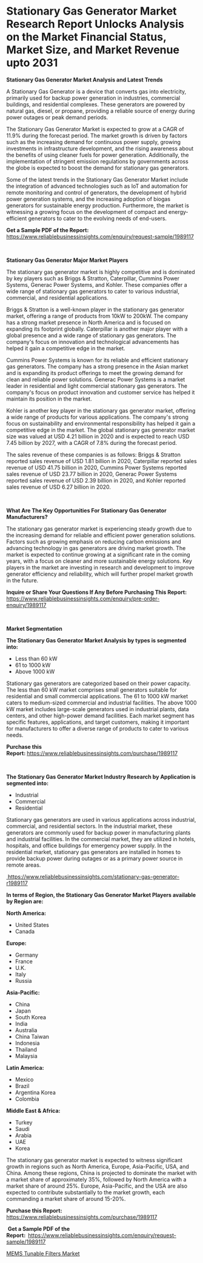 <p><h1>Stationary Gas Generator Market Research Report Unlocks Analysis on the Market Financial Status, Market Size, and Market Revenue upto 2031</h1></p><p><strong>Stationary Gas Generator Market Analysis and Latest Trends</strong></p>
<p><p>A Stationary Gas Generator is a device that converts gas into electricity, primarily used for backup power generation in industries, commercial buildings, and residential complexes. These generators are powered by natural gas, diesel, or propane, providing a reliable source of energy during power outages or peak demand periods.</p><p>The Stationary Gas Generator Market is expected to grow at a CAGR of 11.9% during the forecast period. The market growth is driven by factors such as the increasing demand for continuous power supply, growing investments in infrastructure development, and the rising awareness about the benefits of using cleaner fuels for power generation. Additionally, the implementation of stringent emission regulations by governments across the globe is expected to boost the demand for stationary gas generators.</p><p>Some of the latest trends in the Stationary Gas Generator Market include the integration of advanced technologies such as IoT and automation for remote monitoring and control of generators, the development of hybrid power generation systems, and the increasing adoption of biogas generators for sustainable energy production. Furthermore, the market is witnessing a growing focus on the development of compact and energy-efficient generators to cater to the evolving needs of end-users.</p></p>
<p><strong>Get a Sample PDF of the Report:&nbsp;</strong> <a href="https://www.reliablebusinessinsights.com/enquiry/request-sample/1989117">https://www.reliablebusinessinsights.com/enquiry/request-sample/1989117</a></p>
<p>&nbsp;</p>
<p><strong>Stationary Gas Generator Major Market Players</strong></p>
<p><p>The stationary gas generator market is highly competitive and is dominated by key players such as Briggs & Stratton, Caterpillar, Cummins Power Systems, Generac Power Systems, and Kohler. These companies offer a wide range of stationary gas generators to cater to various industrial, commercial, and residential applications.</p><p>Briggs & Stratton is a well-known player in the stationary gas generator market, offering a range of products from 10kW to 200kW. The company has a strong market presence in North America and is focused on expanding its footprint globally. Caterpillar is another major player with a global presence and a wide range of stationary gas generators. The company's focus on innovation and technological advancements has helped it gain a competitive edge in the market.</p><p>Cummins Power Systems is known for its reliable and efficient stationary gas generators. The company has a strong presence in the Asian market and is expanding its product offerings to meet the growing demand for clean and reliable power solutions. Generac Power Systems is a market leader in residential and light commercial stationary gas generators. The company's focus on product innovation and customer service has helped it maintain its position in the market.</p><p>Kohler is another key player in the stationary gas generator market, offering a wide range of products for various applications. The company's strong focus on sustainability and environmental responsibility has helped it gain a competitive edge in the market. The global stationary gas generator market size was valued at USD 4.21 billion in 2020 and is expected to reach USD 7.45 billion by 2027, with a CAGR of 7.8% during the forecast period.</p><p>The sales revenue of these companies is as follows: Briggs & Stratton reported sales revenue of USD 1.81 billion in 2020, Caterpillar reported sales revenue of USD 41.75 billion in 2020, Cummins Power Systems reported sales revenue of USD 23.77 billion in 2020, Generac Power Systems reported sales revenue of USD 2.39 billion in 2020, and Kohler reported sales revenue of USD 6.27 billion in 2020.</p></p>
<p>&nbsp;</p>
<p><strong>What Are The Key Opportunities For Stationary Gas Generator Manufacturers?</strong></p>
<p><p>The stationary gas generator market is experiencing steady growth due to the increasing demand for reliable and efficient power generation solutions. Factors such as growing emphasis on reducing carbon emissions and advancing technology in gas generators are driving market growth. The market is expected to continue growing at a significant rate in the coming years, with a focus on cleaner and more sustainable energy solutions. Key players in the market are investing in research and development to improve generator efficiency and reliability, which will further propel market growth in the future.</p></p>
<p><strong>Inquire or Share Your Questions If Any Before Purchasing This Report:</strong> <a href="https://www.reliablebusinessinsights.com/enquiry/pre-order-enquiry/1989117">https://www.reliablebusinessinsights.com/enquiry/pre-order-enquiry/1989117</a></p>
<p>&nbsp;</p>
<p><strong>Market Segmentation</strong></p>
<p><strong>The Stationary Gas Generator Market Analysis by types is segmented into:</strong></p>
<p><ul><li>Less than 60 kW</li><li>61 to 1000 kW</li><li>Above 1000 kW</li></ul></p>
<p><p>Stationary gas generators are categorized based on their power capacity. The less than 60 kW market comprises small generators suitable for residential and small commercial applications. The 61 to 1000 kW market caters to medium-sized commercial and industrial facilities. The above 1000 kW market includes large-scale generators used in industrial plants, data centers, and other high-power demand facilities. Each market segment has specific features, applications, and target customers, making it important for manufacturers to offer a diverse range of products to cater to various needs.</p></p>
<p><strong>Purchase this Report:&nbsp;</strong><a href="https://www.reliablebusinessinsights.com/purchase/1989117">https://www.reliablebusinessinsights.com/purchase/1989117</a></p>
<p>&nbsp;</p>
<p><strong>The Stationary Gas Generator Market Industry Research by Application is segmented into:</strong></p>
<p><ul><li>Industrial</li><li>Commercial</li><li>Residential</li></ul></p>
<p><p>Stationary gas generators are used in various applications across industrial, commercial, and residential sectors. In the industrial market, these generators are commonly used for backup power in manufacturing plants and industrial facilities. In the commercial market, they are utilized in hotels, hospitals, and office buildings for emergency power supply. In the residential market, stationary gas generators are installed in homes to provide backup power during outages or as a primary power source in remote areas.</p></p>
<p><a href="https://www.reliablebusinessinsights.com/stationary-gas-generator-r1989117">&nbsp;https://www.reliablebusinessinsights.com/stationary-gas-generator-r1989117</a></p>
<p><strong>In terms of Region, the Stationary Gas Generator Market Players available by Region are:</strong></p>
<p>
    <p> <strong> North America: </strong>
        <ul>
            <li>United States</li>
            <li>Canada</li>
        </ul>
        </p> 
    <p> <strong> Europe: </strong>
        <ul>
            <li>Germany</li>
            <li>France</li>
            <li>U.K.</li>
            <li>Italy</li>
            <li>Russia</li>
        </ul>
        </p> 
    <p> <strong> Asia-Pacific: </strong>
        <ul>
            <li>China</li>
            <li>Japan</li>
            <li>South Korea</li>
            <li>India</li>
            <li>Australia</li>
            <li>China Taiwan</li>
            <li>Indonesia</li>
            <li>Thailand</li>
            <li>Malaysia</li>
        </ul>
        </p> 
    <p> <strong> Latin America: </strong>
        <ul>
            <li>Mexico</li>
            <li>Brazil</li>
            <li>Argentina Korea</li>
            <li>Colombia</li>
        </ul>
        </p> 
    <p> <strong> Middle East & Africa: </strong>
        <ul>
            <li>Turkey</li>
            <li>Saudi</li>
            <li>Arabia</li>
            <li>UAE</li>
            <li>Korea</li>
        </ul>
    </p>
    </p>
<p><p>The stationary gas generator market is expected to witness significant growth in regions such as North America, Europe, Asia-Pacific, USA, and China. Among these regions, China is projected to dominate the market with a market share of approximately 35%, followed by North America with a market share of around 25%. Europe, Asia-Pacific, and the USA are also expected to contribute substantially to the market growth, each commanding a market share of around 15-20%.</p></p>
<p><strong>Purchase this Report: </strong><a href="https://www.reliablebusinessinsights.com/purchase/1989117">https://www.reliablebusinessinsights.com/purchase/1989117</a></p>
<p>&nbsp;<strong>Get a Sample PDF of the Report:&nbsp;&nbsp;</strong><a href="https://www.reliablebusinessinsights.com/enquiry/request-sample/1989117">https://www.reliablebusinessinsights.com/enquiry/request-sample/1989117</a></p>
<p><strong></strong></p>
<p><p><a href="https://github.com/brentleyjimmiealvaradoz4l1rea/Market-Research-Report-List-3/blob/main/mems-tunable-filters-market.md">MEMS Tunable Filters Market</a></p></p>